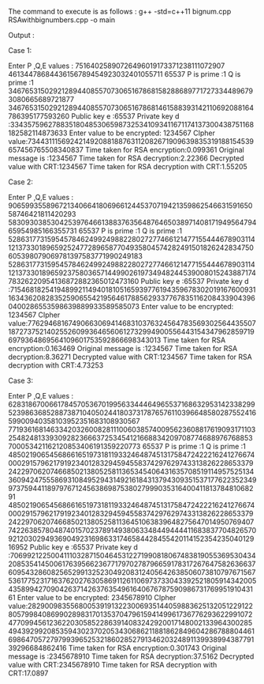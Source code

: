 The command to execute is as follows : g++ -std=c++11 bignum.cpp RSAwithbignumbers.cpp -o main

Output :

Case 1:

Enter P ,Q,E values :
75164025890726496019173371238111072907
46134478684436156789454923032401055711
65537
P is prime :1
Q is prime :1
3467653150292128944085570730651678681582886897717273344896793080665689721877
3467653150292128944085570730651678681461588393142110692088164786395177593260
Public key e :65537
Private key d :3343575962788351804853065987325341093411671174137300438751168182582114873633
Enter value to be encrypted:
1234567
CIpher value:734431115692421492088188763112082671909639835319188154539657456765508340837
Time taken for RSA encryption:0.099361
Original message is :1234567
Time taken for RSA decryption:2.22366
Decrypted value with CRT:1234567
Time taken for RSA decryption with CRT:1.55205


Case 2:

Enter P ,Q,E values :
90659935589672134066418069661244537071942135986254663159165058746421811420293
58309303853042539764661388376356487646503897140817194956479465954985166355731
65537
P is prime :1
Q is prime :1
5286317731595457846249924988228027277466121477155444678903114121373301896592524772896587704935804574282491501826242834750605398079069781397583771990249183
5286317731595457846249924988228027277466121477155444678903114121373301896592375803657144990261973494824453900801524388717478326220954136872882365012473160
Public key e :65537
Private key d :715468182541948992114940181051659397761943596783020191676009311634362082835259065542195646178856293377678351162084339043960400286553598639889933589585073
Enter value to be encrypted:
1234567
CIpher value:77629468167490663069414683103763245647835693025644355071872737521402552609936465606127329949005564431543479628597196979364869564109601753592866698343013
Time taken for RSA encryption:0.163469
Original message is :1234567
Time taken for RSA decryption:8.36271
Decrypted value with CRT:1234567
Time taken for RSA decryption with CRT:4.73253

Case 3:

Enter P ,Q,E values :
628318670066178457053670199563344464965537168632953142338299523986368528873871040502441803731787657611039664858028755241659900940358103952351683108930567
7719361681463342032600828111006038574009562360881761909317110325482481339309282366637253454121668834209708774688976768853700053421162120853406191359220773
65537
P is prime :1
Q is prime :1
4850219065456866165197318119332464874513175847242221624127667400029157962179192340128329459455837429762974331382622865337924229706207466850213805258113653454064316357085191149575251343609424755586931084952943149216184313794309351537177622352349973759441189797671245638698753802799903531640041181378481068291
4850219065456866165197318119332464874513175847242221624127667400029157962179192340128329459455837429762974331382622865337924229706207466850213805258113645106383964827564701495076940774226385780487401570237891493806334844944441168383770482657092120302949369049231698633174658442845542011415235423504012916952
Public key e :65537
Private key d :706992122500411103287150464531227199081806748381905536953043420853541450061763956623677179702787966591783172676475826366376095432860825652991325230492083124056426385060738107976715675361775231716376202763058691126110697373304339252180591434200543589942709042637142637635496164067678759098673176995191043161
Enter value to be encrypted:
2345678910
CIpher value:2829009835568005391913223006935144059883625132051229122805799840869902898317013537047961594149961736776293622991072477099456123622030585228639140832429200171480021339643002854943929920853594302370205343068621188186284960428678880446169864705727979939652532186028527913462032489113993899438779139296684862416
Time taken for RSA encryption:0.301743
Original message is :2345678910
Time taken for RSA decryption:37.5162
Decrypted value with CRT:2345678910
Time taken for RSA decryption with CRT:17.0897


